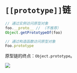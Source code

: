 # `[[prototype]]`链

```js
// 通过实例访问原型对象
foo.__proto__ // （不推荐）
Object.getPrototypeOf(foo)

// 通过构造函数访问原型对象
Foo.prototype
```

原型链的终点：`Object.prototype`。

![](/skill-blog/img/0016.jpg)
